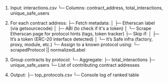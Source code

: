 1. Input: interactions.csv
   └─ Columns: contract_address, total_interactions, unique_safe_users

2. For each contract address:
   ├─ Fetch metadata:
   │   ├─ Etherscan label (via getsourcecode)
   │   ├─ ABI (to check if it's a token)
   │   └─ Scrape Etherscan page for protocol hints (tags, token tracker)
   ├─ Skip if:
   │   ├─ It’s a token (ERC-20 interface detected)
   │   └─ It’s Safe infra (factory, proxy, module, etc.)
   └─ Assign to a known protocol using:
       └─ scrapedProtocol || normalizedLabel

3. Group contracts by protocol:
   └─ Aggregate:
      ├─ total_interactions
      ├─ unique_safe_users
      └─ List of contributing contract addresses

4. Output:
   ├─ top_protocols.csv
   └─ Console log of ranked table
